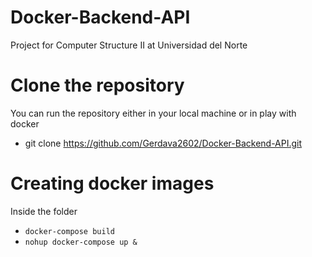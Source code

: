 # Docker-Backend-API
Project for Computer Structure II at Universidad del Norte

# Clone the repository
You can run the repository either in your local machine or in play with docker

- git clone https://github.com/Gerdava2602/Docker-Backend-API.git

# Creating docker images

Inside the folder
 - `docker-compose build`
 - `nohup docker-compose up &`